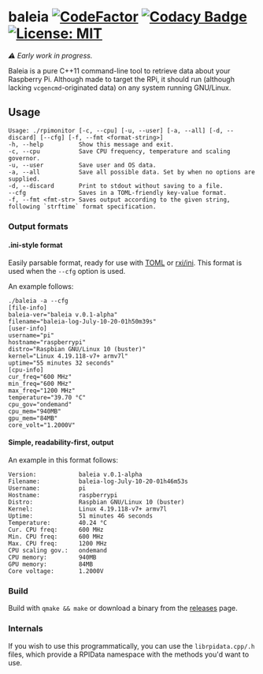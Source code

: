 # baleia [![CodeFactor](https://www.codefactor.io/repository/github/vrmiguel/baleia/badge)](https://www.codefactor.io/repository/github/vrmiguel/baleia) [![Codacy Badge](https://app.codacy.com/project/badge/Grade/091b600655654901a95a9d8f7769ff86)](https://www.codacy.com/manual/lemao.vrm07/baleia?utm_source=github.com&amp;utm_medium=referral&amp;utm_content=vrmiguel/baleia&amp;utm_campaign=Badge_Grade) [![License: MIT](https://img.shields.io/badge/License-MIT-yellow.svg)](https://opensource.org/licenses/MIT)

*⚠️ Early work in progress.*

Baleia is a pure C++11 command-line tool to retrieve data about your Raspberry Pi. Although made to target the RPi, it should run (although lacking `vcgencmd`-originated data) on any system running GNU/Linux.

## Usage

```terminal
Usage: ./rpimonitor [-c, --cpu] [-u, --user] [-a, --all] [-d, --discard] [--cfg] [-f, --fmt <format-string>]
-h, --help       	Show this message and exit.
-c, --cpu        	Save CPU frequency, temperature and scaling governor.
-u, --user       	Save user and OS data.
-a, --all        	Save all possible data. Set by when no options are supplied.
-d, --discard    	Print to stdout without saving to a file.
--cfg            	Saves in a TOML-friendly key-value format.
-f, --fmt <fmt-str>	Saves output according to the given string, following `strftime` format specification.
```

### Output formats

#### .ini-style format

Easily parsable format, ready for use with [TOML](https://github.com/toml-lang/toml) or [rxi/ini](https://github.com/rxi/ini). This format is used when the `--cfg` option is used.

An example follows:

```shell
./baleia -a --cfg
[file-info]
baleia-ver="baleia v.0.1-alpha"
filename="baleia-log-July-10-20-01h50m39s"
[user-info]
username="pi"
hostname="raspberrypi"
distro="Raspbian GNU/Linux 10 (buster)"
kernel="Linux 4.19.118-v7+ armv7l"
uptime="55 minutes 32 seconds"
[cpu-info]
cur_freq="600 MHz"
min_freq="600 MHz"
max_freq="1200 MHz"
temperature="39.70 °C"
cpu_gov="ondemand"
cpu_mem="940MB"
gpu_mem="84MB"
core_volt="1.2000V"

```

#### Simple, readability-first, output

An example in this format follows:

```shell
Version:         	baleia v.0.1-alpha
Filename:        	baleia-log-July-10-20-01h46m53s
Username:        	pi
Hostname:        	raspberrypi
Distro:          	Raspbian GNU/Linux 10 (buster)
Kernel:          	Linux 4.19.118-v7+ armv7l
Uptime:          	51 minutes 46 seconds
Temperature:     	40.24 °C
Cur. CPU freq:   	600 MHz
Min. CPU freq:   	600 MHz
Max. CPU freq:   	1200 MHz
CPU scaling gov.: 	ondemand
CPU memory:      	940MB
GPU memory:      	84MB
Core voltage:    	1.2000V
```

### Build

Build with `qmake && make` or download a binary from the [releases](https://github.com/vrmiguel/baleia/releases/) page.

### Internals

If you wish to use this programmatically, you can use the `librpidata.cpp/.h` files, which provide a RPIData namespace with the methods you'd want to use.
